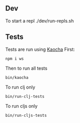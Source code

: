 
## Dev
To start a repl ./dev/run-repls.sh

## Tests
Tests are run using [Kaocha](https://github.com/lambdaisland/kaocha)
First: 

```
npm i ws
```

Then to run all tests

```
bin/kaocha
```

To run clj only
```
bin/run-clj-tests
```

To run cljs only
```
bin/run-cljs-tests
```